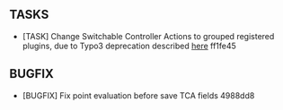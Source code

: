 ## TASKS

- [TASK] Change Switchable Controller Actions to grouped registered plugins, due to Typo3 deprecation described [here](https://docs.typo3.org/c/typo3/cms-core/main/en-us/Changelog/10.3/Deprecation-89463-SwitchableControllerActions.html) ff1fe45

## BUGFIX

- [BUGFIX] Fix point evaluation before save TCA fields 4988dd8

